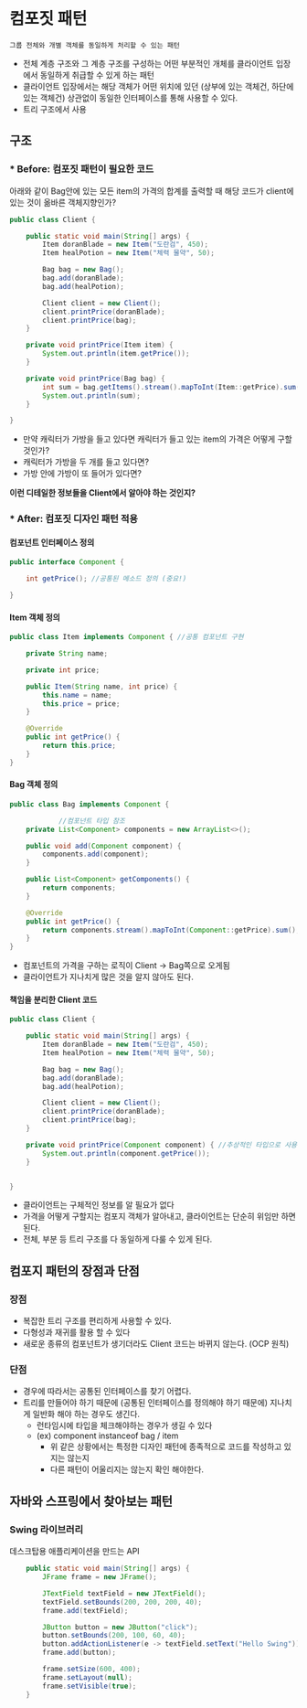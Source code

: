 # 컴포짓 패턴
    그룹 전체와 개별 객체를 동일하게 처리할 수 있는 패턴
- 전체 계층 구조와 그 계층 구조를 구성하는 어떤 부분적인 개체를 클라이언트 입장에서 동일하게 취급할 수 있게 하는 패턴
- 클라이언트 입장에서는 해당 객체가 어떤 위치에 있던 (상부에 있는 객체건, 하단에 있는 객체건) 상관없이 동일한 인터페이스를 통해 사용할 수 있다.
- 트리 구조에서 사용


## 구조
### * Before: 컴포짓 패턴이 필요한 코드
아래와 같이 Bag안에 있는 모든 item의 가격의 합계를 출력할 때 해당 코드가 client에 있는 것이 옮바른 객체지향인가? 
```java
public class Client {

    public static void main(String[] args) {
        Item doranBlade = new Item("도란검", 450);
        Item healPotion = new Item("체력 물약", 50);

        Bag bag = new Bag();
        bag.add(doranBlade);
        bag.add(healPotion);

        Client client = new Client();
        client.printPrice(doranBlade);
        client.printPrice(bag);
    }

    private void printPrice(Item item) {
        System.out.println(item.getPrice());
    }

    private void printPrice(Bag bag) {
        int sum = bag.getItems().stream().mapToInt(Item::getPrice).sum();
        System.out.println(sum);
    }

}
```
- 만약 캐릭터가 가방을 들고 있다면 캐릭터가 들고 있는 item의 가격은 어떻게 구할 것인가?
- 캐릭터가 가방을 두 개를 들고 있다면?
- 가방 안에 가방이 또 들어가 있다면?

**이런 디테일한 정보들을 Client에서 알아야 하는 것인지?**

### * After: 컴포짓 디자인 패턴 적용

#### 컴포넌트 인터페이스 정의
```java
public interface Component {

    int getPrice(); //공통된 메소드 정의 (중요!)

}
```

#### Item 객체 정의
```java
public class Item implements Component { //공통 컴포넌트 구현

    private String name;

    private int price;

    public Item(String name, int price) {
        this.name = name;
        this.price = price;
    }

    @Override
    public int getPrice() {
        return this.price;
    }
}
```

#### Bag 객체 정의
```java
public class Bag implements Component {

            //컴포넌트 타입 참조
    private List<Component> components = new ArrayList<>();

    public void add(Component component) {
        components.add(component);
    }

    public List<Component> getComponents() {
        return components;
    }

    @Override
    public int getPrice() {
        return components.stream().mapToInt(Component::getPrice).sum();
    }
}
```
- 컴포넌트의 가격을 구하는 로직이 Client -> Bag쪽으로 오게됨
- 클라이언트가 지나치게 많은 것을 알지 않아도 된다.


#### 책임을 분리한 Client 코드
```java
public class Client {

    public static void main(String[] args) {
        Item doranBlade = new Item("도란검", 450);
        Item healPotion = new Item("체력 물약", 50);

        Bag bag = new Bag();
        bag.add(doranBlade);
        bag.add(healPotion);

        Client client = new Client();
        client.printPrice(doranBlade);
        client.printPrice(bag);
    }

    private void printPrice(Component component) { //추상적인 타입으로 사용
        System.out.println(component.getPrice());
    }


}
```
- 클라이언트는 구체적인 정보를 알 필요가 없다
- 가격을 어떻게 구할지는 컴포지 객체가 알아내고, 클라이언트는 단순히 위임만 하면 된다.
- 전체, 부분 등 트리 구조를 다 동일하게 다룰 수 있게 된다.


## 컴포지 패턴의 장점과 단점
### 장점
- 복잡한 트리 구조를 편리하게 사용할 수 있다.
- 다형성과 재귀를 활용 할 수 있다
- 새로운 종류의 컴포넌트가 생기더라도 Client 코드는 바뀌지 않는다. (OCP 원칙)

### 단점
- 경우에 따라서는 공통된 인터페이스를 찾기 어렵다.
- 트리를 만들어야 하기 때문에 (공통된 인터페이스를 정의해야 하기 때문에) 지나치게 일반화 해야 하는 경우도 생긴다.
    - 런타임시에 타입을 체크해야하는 경우가 생길 수 있다
    - (ex) component instanceof bag  / item
        - 위 같은 상황에서는 특정한 디자인 패턴에 종족적으로 코드를 작성하고 있지는 않는지
        - 다른 패턴이 어울리지는 않는지 확인 해야한다.


## 자바와 스프링에서 찾아보는 패턴
### Swing 라이브러리
데스크탑용 애플리케이션을 만드는 API
```java
    public static void main(String[] args) {
        JFrame frame = new JFrame();

        JTextField textField = new JTextField();
        textField.setBounds(200, 200, 200, 40);
        frame.add(textField);

        JButton button = new JButton("click");
        button.setBounds(200, 100, 60, 40);
        button.addActionListener(e -> textField.setText("Hello Swing"));
        frame.add(button);

        frame.setSize(600, 400);
        frame.setLayout(null);
        frame.setVisible(true);
    }
```